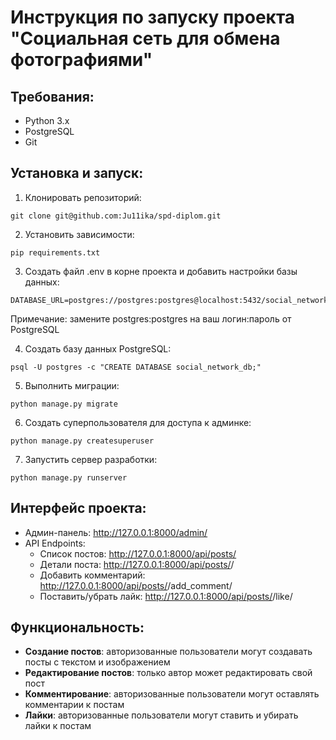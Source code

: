 # Инструкция по запуску проекта "Социальная сеть для обмена фотографиями"

## Требования:
- Python 3.x
- PostgreSQL
- Git

## Установка и запуск:

1. Клонировать репозиторий:
```
git clone git@github.com:Ju11ika/spd-diplom.git
```

2. Установить зависимости:
```
pip requirements.txt
```

3. Создать файл .env в корне проекта и добавить настройки базы данных:
```
DATABASE_URL=postgres://postgres:postgres@localhost:5432/social_network_db
```
Примечание: замените postgres:postgres на ваш логин:пароль от PostgreSQL

4. Создать базу данных PostgreSQL:
```
psql -U postgres -c "CREATE DATABASE social_network_db;"
```

5. Выполнить миграции:
```
python manage.py migrate
```

6. Создать суперпользователя для доступа к админке:
```
python manage.py createsuperuser
```

7. Запустить сервер разработки:
```
python manage.py runserver
```

## Интерфейс проекта:

- Админ-панель: http://127.0.0.1:8000/admin/
- API Endpoints:
  - Список постов: http://127.0.0.1:8000/api/posts/
  - Детали поста: http://127.0.0.1:8000/api/posts/<id>/
  - Добавить комментарий: http://127.0.0.1:8000/api/posts/<id>/add_comment/
  - Поставить/убрать лайк: http://127.0.0.1:8000/api/posts/<id>/like/

## Функциональность:

- **Создание постов**: авторизованные пользователи могут создавать посты с текстом и изображением
- **Редактирование постов**: только автор может редактировать свой пост
- **Комментирование**: авторизованные пользователи могут оставлять комментарии к постам
- **Лайки**: авторизованные пользователи могут ставить и убирать лайки к постам 